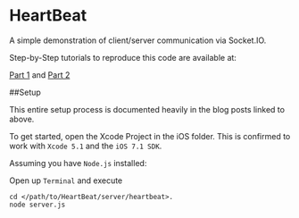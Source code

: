 HeartBeat
=========

A simple demonstration of client/server communication via Socket.IO.

Step-by-Step tutorials to reproduce this code are available at:

[Part 1](http://blog.kylelevin.com/listening-to-a-server-heartbeat-using-node-js-ios-and-socket-io-part-1/) and [Part 2](http://blog.kylelevin.com/listening-to-a-server-heartbeat-using-node-js-ios-and-socket-io-part-2/)

##Setup

This entire setup process is documented heavily in the blog posts linked to above.

To get started, open the Xcode Project in the iOS folder.  This is confirmed to work with `Xcode 5.1` and the `iOS 7.1 SDK`.

Assuming you have `Node.js` installed:

Open up `Terminal` and execute 

    cd </path/to/HeartBeat/server/heartbeat>.
    node server.js
